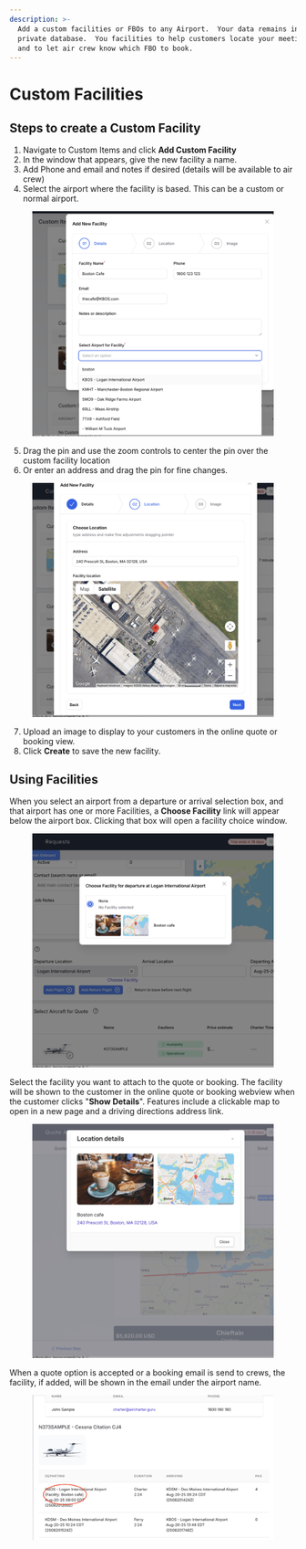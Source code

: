 ```yaml
---
description: >-
  Add a custom facilities or FBOs to any Airport.  Your data remains in your own
  private database.  You facilities to help customers locate your meeting point
  and to let air crew know which FBO to book.
---
```


# Custom Facilities

## Steps to create a Custom Facility <a href="#create-custom-facility" id="create-custom-facility"></a>

1. Navigate to Custom Items and click **Add Custom Facility**
2. In the window that appears, give the new facility a name.
3. Add Phone and email and notes if desired (details will be available to air crew)
4. Select the airport where the facility is based.  This can be a custom or normal airport.

<figure><img src="../../.gitbook/assets/image (1).png" alt=""><figcaption></figcaption></figure>

5. Drag the pin and use the zoom controls to center the pin over the custom facility location
6. Or enter an address and drag the pin for fine changes.

<figure><img src="../../.gitbook/assets/image (2).png" alt=""><figcaption></figcaption></figure>

7. Upload an image to display to your customers in the online quote or booking view.
8. Click **Create** to save the new facility.



## Using Facilities <a href="#using-facilities" id="using-facilities"></a>

When you select an airport from a departure or arrival selection box, and that airport has one or more Facilities, a **Choose Facility** link will appear below the airport box.  Clicking that box will open a facility choice window.

<figure><img src="../../.gitbook/assets/image (3).png" alt=""><figcaption></figcaption></figure>

Select the facility you want to attach to the quote or booking.  The facility will be shown to the customer in the online quote or booking webview when the customer clicks "**Show Details**". Features include a clickable map to open in a new page and a driving directions address link.

<figure><img src="../../.gitbook/assets/image (4).png" alt=""><figcaption></figcaption></figure>

When a quote option is accepted or a booking email is send to crews, the facility, if added, will be shown in the email under the airport name.

<figure><img src="../../.gitbook/assets/image (5).png" alt=""><figcaption></figcaption></figure>
